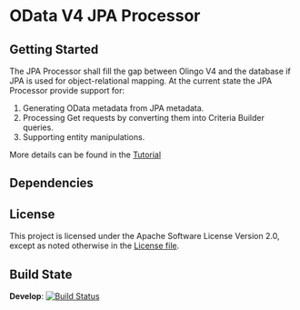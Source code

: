 # OData V4 JPA Processor
## Getting Started
The JPA Processor shall fill the gap between Olingo V4 and the database if JPA is used for object-relational mapping.
At the current state the JPA Processor provide support for:  
1. Generating OData metadata from JPA metadata.  
2. Processing Get requests by converting them into Criteria Builder queries.  
3. Supporting entity manipulations.  

More details can be found in the [Tutorial](https://github.com/SAP/olingo-jpa-processor-v4/blob/develop/jpa-tutorial/Tutorials/Introduction/Introduction.md)
## Dependencies
## License
This project is licensed under the Apache Software License Version 2.0, except as noted otherwise in the [License file](/LICENSE.txt).
## Build State
__Develop__: [![Build Status](https://travis-ci.mo.sap.corp/ptm/odata-v4-jpa-processor.svg?token=Ljcz1XxTJEqKCPSDbhkV&branch=develop)](https://travis-ci.mo.sap.corp/ptm/odata-v4-jpa-processor)
